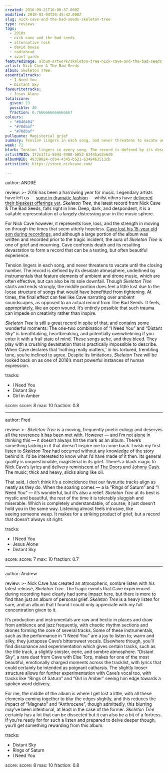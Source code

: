 ```yaml
---
created: 2016-09-21T16:00:37.000Z
modified: 2018-03-04T20:45:42.000Z
slug: nick-cave-and-the-bad-seeds-skeleton-tree
type: reviews
tags:
  - 2010s
  - nick cave and the bad seeds
  - alternative rock
  - david bowie
  - radiohead
  - avant garde
featuredimage: album-artwork/skeleton-tree-nick-cave-and-the-bad-seeds.jpg
artist: Nick Cave & The Bad Seeds
album: Skeleton Tree
essentialtracks:
  - I Need You
  - Distant Sky
favouritetracks:
  - Jesus Alone
totalscore:
  given: 23
  possible: 30
  fraction: 0.7666666666666667
colours:
  - "#040404"
  - "#70dbaf"
  - "#70dbaf"
pullquote: Magisterial grief
summary: Tension lingers in each song, and never threatens to vacate until the closing number. The record is defined by its desolate atmosphere, underlined by instrumentals featuring elements of ambient and drone music.
week: 71
blurb: Tension lingers in every song. The record is defined by its desolate atmosphere, underlined by instrumentals featuring elements of ambient and drone music.
artistMBID: 172e1f1a-504d-4488-b053-6344ba63e6d0
albumMBID: 49339024-c6b4-4345-b521-6349463513cb
artistLink: https://store.nickcave.com/

---
```

author: ANDRÉ

review: >-
  2016 has been a harrowing year for music. Legendary artists have left us — [some in dramatic fashion](/reviews/david-bowie-blackstar/) — whilst others have [delivered their bleakest offerings yet](/reviews/radiohead-a-moon-shaped-pool/). *Skeleton Tree*, the latest record from Nick Cave & The Bad Seeds, falls right in line. Deep, dark, and despondent, it is a suitable representation of a largely distressing year in the music sphere. 
  
  For Nick Cave however, it represents love, loss, and the strength in moving on through the times that seem utterly hopeless. [Cave lost his 15-year old son during recordings](http://www.bbc.co.uk/news/uk-england-sussex-33533530), and although a large portion of the album was written and recorded prior to the tragic incident, the aura of *Skeleton Tree* is one of grief and mourning. Cave confronts death and its resulting devastation to form a record that can be a testing, but often beautiful experience. 
  
  Tension lingers in each song, and never threatens to vacate until the closing number. The record is defined by its desolate atmosphere, underlined by instrumentals that feature elements of ambient and drone music, which are often effective, but can also be its sole downfall. Though *Skeleton Tree* starts and ends strongly, the middle portion does feel a little lost due to the loose structure of songs that would have benefitted from tightening. At times, the final effect can feel like Cave narrating over ambient soundscapes, as opposed to an actual record from The Bad Seeds. It feels, appropriately, like an open wound. It’s entirely possible that such trauma can impede on creativity rather than inspire. 
  
  *Skeleton Tree* is still a great record in spite of that, and contains some wonderful moments. The one-two combination of “I Need You” and “Distant Sky” is breathtaking, heartbreaking, and potentially overwhelming if you enter it with a frail state of mind. These songs ache, and they bleed. They play with a crushing devastation that is practically impossible to describe. When Cave declares that ‘nothing really matters,’ in his tortured, trembling tone, you’re inclined to agree. Despite its limitations, *Skeleton Tree* will be looked back on as one of 2016’s most powerful instances of human expression.

tracks:
  - I Need You
  - ­Distant Sky
  - ­Girl in Amber

score:
  score: 8
  max: 10
  fraction: 0.8

---
author: Fred

review: >-
  *Skeleton Tree* is a moving, frequently poetic eulogy and deserves all the reverence it has been met with. However — and I’m not alone in thinking this — it doesn’t always hit the mark as an album. There’s something lacking in it that doesn’t inspire me to come back. I wish my first listen to *Skeleton Tree* had occurred without any knowledge of the story behind it. I’d be interested to know what I’d have made of it then. Its general quality is unquestionable, magisterial in its grief. There’s a black magic to Nick Cave’s lyrics and delivery reminiscent of [The Doors](https://www.youtube.com/watch?v=JSUIQgEVDM4) and [Johnny Cash](https://www.youtube.com/watch?v=vt1Pwfnh5pc). The music, thick and heavy, slicks along like oil. 
  
  That said, I don’t think it’s a coincidence that our favourite tracks align as neatly as they do. When the soaring comes — a la “Rings of Saturn” and “I Need You” — it’s wonderful, but it’s also a relief. *Skeleton Tree* at its best is mystic and beautiful, the rest of the time it is tolerably sluggish and miserable. Which is completely understandable, of course; it just doesn’t hold you in the same way. Listening almost feels intrusive, like seeing someone weep. It makes for a striking product of grief, but a record that doesn’t always sit right.

tracks:
  - I Need You
  - ­Jesus Alone
  - ­Distant Sky

score:
  score: 7
  max: 10
  fraction: 0.7

---
author: Andrew

review: >-
  Nick Cave has created an atmospheric, sombre listen with his latest release, *Skeleton Tree*. The tragic events that Cave experienced during recording have clearly had some impact here, but there is more to find than just an album of personal grief. *Skeleton Tree* is a heavy listen for sure, and an album that I found I could only appreciate with my full concentration given to it. 
  
  It’s production and instrumentals are raw and hectic in places and draw from ambience and jazz frequently, with chaotic rhythm sections and drones forming the core of several tracks. Some of these instrumentals, such as the performance in “I Need You” are a joy to listen to; warm and silky, they juxtapose Cave’s bittersweet vocals. Elsewhere though, you’ll find dissonance and experimentation which gives certain tracks, such as the title track, a slightly sinister, eerie, and sombre atmosphere. “Distant Sky”, a rare duet from Cave with Else Torp, makes for one of the most beautiful, emotionally charged moments across the tracklist, with lyrics that could certainly be intended as poignant catharsis. The slightly looser structure allows for further experimentation with Cave’s vocal too, with tracks like “Rings of Saturn” and “Girl in Amber” seeing him edge towards a spoken word delivery. 
  
  For me, the middle of the album is where I get lost a little, with all these elements coming together to blur the edges slightly, and this reduces the impact of “Magneto” and “Anthrocene”, though admittedly, this blurring may’ve been intentional, at least in the case of the former. *Skeleton Tree* certainly has a lot that can be dissected but it can also be a bit of a fortress. If you’re ready for for such a listen and prepared to delve deeper though, you’ll get something rewarding from this album.

tracks:
  - Distant Sky
  - ­Rings of Saturn
  - ­I Need You

score:
  score: 8
  max: 10
  fraction: 0.8
